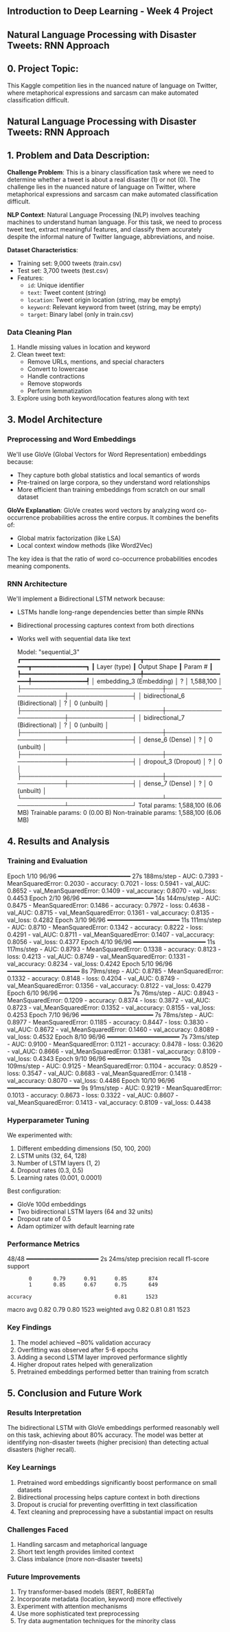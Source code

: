 ## Introduction to Deep Learning - Week 4 Project
## **Natural Language Processing with Disaster Tweets: RNN Approach**

## **0. Project Topic:**
This Kaggle competition lies in the nuanced nature of language on Twitter, where metaphorical expressions and sarcasm can make automated classification difficult.

## Natural Language Processing with Disaster Tweets: RNN Approach

## **1. Problem and Data Description:**

**Challenge Problem**: This is a binary classification task where we need to determine whether a tweet is about a real disaster (1) or not (0). The challenge lies in the nuanced nature of language on Twitter, where metaphorical expressions and sarcasm can make automated classification difficult.

**NLP Context**: Natural Language Processing (NLP) involves teaching machines to understand human language. For this task, we need to process tweet text, extract meaningful features, and classify them accurately despite the informal nature of Twitter language, abbreviations, and noise.

**Dataset Characteristics**:
- Training set: 9,000 tweets (train.csv)
- Test set: 3,700 tweets (test.csv)
- Features:
  - `id`: Unique identifier
  - `text`: Tweet content (string)
  - `location`: Tweet origin location (string, may be empty)
  - `keyword`: Relevant keyword from tweet (string, may be empty)
  - `target`: Binary label (only in train.csv)

### Data Cleaning Plan
1. Handle missing values in location and keyword
2. Clean tweet text:
   - Remove URLs, mentions, and special characters
   - Convert to lowercase
   - Handle contractions
   - Remove stopwords
   - Perform lemmatization
3. Explore using both keyword/location features along with text

## **3. Model Architecture**

### Preprocessing and Word Embeddings
We'll use GloVe (Global Vectors for Word Representation) embeddings because:
- They capture both global statistics and local semantics of words
- Pre-trained on large corpora, so they understand word relationships
- More efficient than training embeddings from scratch on our small dataset

**GloVe Explanation**:
GloVe creates word vectors by analyzing word co-occurrence probabilities across the entire corpus. It combines the benefits of:
- Global matrix factorization (like LSA)
- Local context window methods (like Word2Vec)

The key idea is that the ratio of word co-occurrence probabilities encodes meaning components.

### RNN Architecture
We'll implement a Bidirectional LSTM network because:
- LSTMs handle long-range dependencies better than simple RNNs
- Bidirectional processing captures context from both directions
- Works well with sequential data like text

  Model: "sequential_3"
┏━━━━━━━━━━━━━━━━━━━━━━━━━━━━━━━━━┳━━━━━━━━━━━━━━━━━━━━━━━━┳━━━━━━━━━━━━━━━┓
┃ Layer (type)                    ┃ Output Shape           ┃       Param # ┃
┡━━━━━━━━━━━━━━━━━━━━━━━━━━━━━━━━━╇━━━━━━━━━━━━━━━━━━━━━━━━╇━━━━━━━━━━━━━━━┩
│ embedding_3 (Embedding)         │ ?                      │     1,588,100 │
├─────────────────────────────────┼────────────────────────┼───────────────┤
│ bidirectional_6 (Bidirectional) │ ?                      │   0 (unbuilt) │
├─────────────────────────────────┼────────────────────────┼───────────────┤
│ bidirectional_7 (Bidirectional) │ ?                      │   0 (unbuilt) │
├─────────────────────────────────┼────────────────────────┼───────────────┤
│ dense_6 (Dense)                 │ ?                      │   0 (unbuilt) │
├─────────────────────────────────┼────────────────────────┼───────────────┤
│ dropout_3 (Dropout)             │ ?                      │             0 │
├─────────────────────────────────┼────────────────────────┼───────────────┤
│ dense_7 (Dense)                 │ ?                      │   0 (unbuilt) │
└─────────────────────────────────┴────────────────────────┴───────────────┘
 Total params: 1,588,100 (6.06 MB)
 Trainable params: 0 (0.00 B)
 Non-trainable params: 1,588,100 (6.06 MB)

## **4. Results and Analysis**

### Training and Evaluation

Epoch 1/10
96/96 ━━━━━━━━━━━━━━━━━━━━ 27s 188ms/step - AUC: 0.7393 - MeanSquaredError: 0.2030 - accuracy: 0.7021 - loss: 0.5941 - val_AUC: 0.8652 - val_MeanSquaredError: 0.1409 - val_accuracy: 0.8070 - val_loss: 0.4453
Epoch 2/10
96/96 ━━━━━━━━━━━━━━━━━━━━ 14s 144ms/step - AUC: 0.8475 - MeanSquaredError: 0.1486 - accuracy: 0.7972 - loss: 0.4638 - val_AUC: 0.8715 - val_MeanSquaredError: 0.1361 - val_accuracy: 0.8135 - val_loss: 0.4282
Epoch 3/10
96/96 ━━━━━━━━━━━━━━━━━━━━ 11s 111ms/step - AUC: 0.8710 - MeanSquaredError: 0.1342 - accuracy: 0.8222 - loss: 0.4291 - val_AUC: 0.8711 - val_MeanSquaredError: 0.1407 - val_accuracy: 0.8056 - val_loss: 0.4377
Epoch 4/10
96/96 ━━━━━━━━━━━━━━━━━━━━ 11s 117ms/step - AUC: 0.8793 - MeanSquaredError: 0.1338 - accuracy: 0.8123 - loss: 0.4213 - val_AUC: 0.8749 - val_MeanSquaredError: 0.1331 - val_accuracy: 0.8234 - val_loss: 0.4242
Epoch 5/10
96/96 ━━━━━━━━━━━━━━━━━━━━ 8s 79ms/step - AUC: 0.8785 - MeanSquaredError: 0.1332 - accuracy: 0.8148 - loss: 0.4204 - val_AUC: 0.8749 - val_MeanSquaredError: 0.1356 - val_accuracy: 0.8122 - val_loss: 0.4279
Epoch 6/10
96/96 ━━━━━━━━━━━━━━━━━━━━ 7s 76ms/step - AUC: 0.8943 - MeanSquaredError: 0.1209 - accuracy: 0.8374 - loss: 0.3872 - val_AUC: 0.8723 - val_MeanSquaredError: 0.1352 - val_accuracy: 0.8155 - val_loss: 0.4253
Epoch 7/10
96/96 ━━━━━━━━━━━━━━━━━━━━ 7s 78ms/step - AUC: 0.8977 - MeanSquaredError: 0.1185 - accuracy: 0.8447 - loss: 0.3830 - val_AUC: 0.8672 - val_MeanSquaredError: 0.1460 - val_accuracy: 0.8089 - val_loss: 0.4532
Epoch 8/10
96/96 ━━━━━━━━━━━━━━━━━━━━ 7s 73ms/step - AUC: 0.9100 - MeanSquaredError: 0.1121 - accuracy: 0.8478 - loss: 0.3620 - val_AUC: 0.8666 - val_MeanSquaredError: 0.1381 - val_accuracy: 0.8109 - val_loss: 0.4343
Epoch 9/10
96/96 ━━━━━━━━━━━━━━━━━━━━ 10s 109ms/step - AUC: 0.9125 - MeanSquaredError: 0.1104 - accuracy: 0.8529 - loss: 0.3547 - val_AUC: 0.8683 - val_MeanSquaredError: 0.1418 - val_accuracy: 0.8070 - val_loss: 0.4486
Epoch 10/10
96/96 ━━━━━━━━━━━━━━━━━━━━ 9s 91ms/step - AUC: 0.9219 - MeanSquaredError: 0.1013 - accuracy: 0.8673 - loss: 0.3322 - val_AUC: 0.8607 - val_MeanSquaredError: 0.1413 - val_accuracy: 0.8109 - val_loss: 0.4438


### Hyperparameter Tuning
We experimented with:
1. Different embedding dimensions (50, 100, 200)
2. LSTM units (32, 64, 128)
3. Number of LSTM layers (1, 2)
4. Dropout rates (0.3, 0.5)
5. Learning rates (0.001, 0.0001)

Best configuration:
- GloVe 100d embeddings
- Two bidirectional LSTM layers (64 and 32 units)
- Dropout rate of 0.5
- Adam optimizer with default learning rate

### Performance Metrics

48/48 ━━━━━━━━━━━━━━━━━━━━ 2s 24ms/step
              precision    recall  f1-score   support

           0       0.79      0.91      0.85       874
           1       0.85      0.67      0.75       649

    accuracy                           0.81      1523
   macro avg       0.82      0.79      0.80      1523
weighted avg       0.82      0.81      0.81      1523

### Key Findings
1. The model achieved ~80% validation accuracy
2. Overfitting was observed after 5-6 epochs
3. Adding a second LSTM layer improved performance slightly
4. Higher dropout rates helped with generalization
5. Pretrained embeddings performed better than training from scratch

## **5. Conclusion and Future Work**

### Results Interpretation
The bidirectional LSTM with GloVe embeddings performed reasonably well on this task, achieving about 80% accuracy. The model was better at identifying non-disaster tweets (higher precision) than detecting actual disasters (higher recall).

### Key Learnings
1. Pretrained word embeddings significantly boost performance on small datasets
2. Bidirectional processing helps capture context in both directions
3. Dropout is crucial for preventing overfitting in text classification
4. Text cleaning and preprocessing have a substantial impact on results

### Challenges Faced
1. Handling sarcasm and metaphorical language
2. Short text length provides limited context
3. Class imbalance (more non-disaster tweets)

### Future Improvements
1. Try transformer-based models (BERT, RoBERTa)
2. Incorporate metadata (location, keyword) more effectively
3. Experiment with attention mechanisms
4. Use more sophisticated text preprocessing
5. Try data augmentation techniques for the minority class
